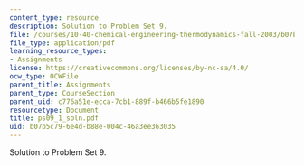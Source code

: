 ```yaml
---
content_type: resource
description: Solution to Problem Set 9.
file: /courses/10-40-chemical-engineering-thermodynamics-fall-2003/b07b5c796e4db88e004c46a3ee363035_ps09_1_soln.pdf
file_type: application/pdf
learning_resource_types:
- Assignments
license: https://creativecommons.org/licenses/by-nc-sa/4.0/
ocw_type: OCWFile
parent_title: Assignments
parent_type: CourseSection
parent_uid: c776a51e-ecca-7cb1-889f-b466b5fe1890
resourcetype: Document
title: ps09_1_soln.pdf
uid: b07b5c79-6e4d-b88e-004c-46a3ee363035
---
```

Solution to Problem Set 9.